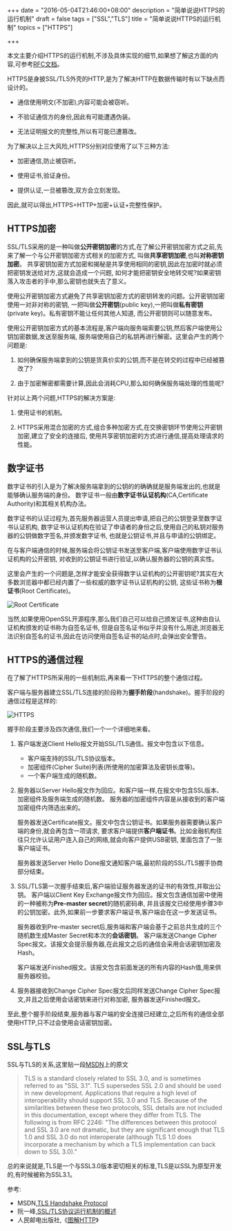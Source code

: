 +++
date = "2016-05-04T21:46:00+08:00"
description = "简单说说HTTPS的运行机制"
draft = false
tags = ["SSL","TLS"]
title = "简单说说HTTPS的运行机制"
topics = ["HTTPS"]

+++

本文主要介绍HTTPS的运行机制,不涉及具体实现的细节,如果想了解这方面的内容,可参考[RFC文档](https://tools.ietf.org/html/rfc5246 "RFC文档")。

HTTPS是身披SSL/TLS外壳的HTTP,是为了解决HTTP在数据传输时有以下缺点而设计的。

+ 通信使用明文(不加密),内容可能会被窃听。

+ 不验证通信方的身份,因此有可能遭遇伪装。

+ 无法证明报文的完整性,所以有可能已遭篡改。<!--more-->

为了解决以上三大风险,HTTPS分别对应使用了以下三种方法:

+ 加密通信,防止被窃听。

+ 使用证书,验证身份。

+ 提供认证,一旦被篡改,双方会立刻发现。

因此,就可以得出,HTTPS=HTTP+加密+认证+完整性保护。

## HTTPS加密

SSL/TLS采用的是一种叫做**公开密钥加密**的方式,在了解公开密钥加密方式之前,先来了解一个与公开密钥加密方式相关的加密方式,
叫做**共享密钥加密**,也叫**对称密钥加密**。
共享密钥加密方式加密和揭秘是共享使用相同的密钥,因此在加密时就必须把密钥发送给对方,这就会造成一个问题,
如何才能把密钥安全地转交呢?如果密钥落入攻击者的手中,那么密钥也就失去了意义。

使用公开密钥加密方式避免了共享密钥加密方式的密钥转发的问题。公开密钥加密使用一对非对称的密钥,
一把叫做**公开密钥**(public key),一把叫做**私有密钥**(private key)。私有密钥不能让任何其他人知道,
而公开密钥则可以随意发布。

使用公开密钥加密方式的基本流程是,客户端向服务端索要公钥,然后客户端使用公钥加密数据,发送至服务端,
服务端使用自己的私钥再进行解密。这里会产生的两个问题是:

1. 如何确保服务端拿到的公钥是货真价实的公钥,而不是在转交的过程中已经被篡改了?

2. 由于加密解密都需要计算,因此会消耗CPU,那么如何确保服务端处理的性能呢?

针对以上两个问题,HTTPS的解决方案是:

1. 使用证书的机制。

2. HTTPS采用混合加密的方式,组合多种加密方式,在交换密钥环节使用公开密钥加密,建立了安全的连接后,
使用共享密钥加密的方式进行通信,提高处理请求的性能。

## 数字证书

数字证书的引入是为了解决服务端拿到的公钥的的确确就是服务端发出的,也就是能够确认服务端的身份。
数字证书一般由**数字证书认证机构**(CA,Certificate Authority)和其相关机构办法。

数字证书的认证过程为,首先服务器运营人员提出申请,把自己的公钥登录至数字证书认证机构,
数字证书认证机构在验证了申请者的身份之后,使用自己的私钥对服务器的公钥做数字签名,并颁发数字证书,
也就是公钥证书,并且与申请的公钥绑定。

在与客户端通信的时候,服务端会将公钥证书发送至客户端,客户端使用数字证书认证机构的公开密钥,
对收到的公钥证书进行验证,以确认服务器的公钥的真实性。

这里会产生的一个问题是,怎样才能安全获得数字认证机构的公开密钥呢?其实在大多数浏览器中都已经内置了一些权威的数字证书认证机构的公钥,
这些证书称为**根证书**(Root Certificate)。

![Root Certificate](http://7xsskq.com2.z0.glb.clouddn.com/blog/https-ssl-tls/root-certificate.png "Root Certificate")

当然,如果使用OpenSSL开源程序,那么我们自己可以给自己颁发证书,这种由自认证机构颁发的证书称为自签名证书,
但是自签名证书似乎并没有什么用途,浏览器无法识别自签名的证书,因此在访问使用自签名证书的站点时,会弹出安全警告。

## HTTPS的通信过程

在了解了HTTPS所采用的一些机制后,再来看一下HTTPS的整个通信过程。

客户端与服务器建立SSL/TLS连接的阶段称为**握手阶段**(handshake)。握手阶段的通信过程是这样的:

![HTTPS](http://7xsskq.com2.z0.glb.clouddn.com/blog/https-ssl-tls/https%202.png "HTTPS")

握手阶段主要涉及四次通信,我们一个一个详细地来看。

1. 客户端发送Client Hello报文开始SSL/TLS通信。报文中包含以下信息。

    + 客户端支持的SSL/TLS协议版本。
    + 加密组件(Cipher Suite)列表(所使用的加密算法及密钥长度等)。
    + 一个客户端生成的随机数。
 
2. 服务器以Server Hello报文作为回应。和客户端一样,在报文中包含SSL版本、加密组件及服务端生成的随机数。
服务器的加密组件内容是从接收到的客户端加密组件内筛选出来的。

    服务器发送Certificate报文。报文中包含公钥证书。如果服务器需要确认客户端的身份,就会再包含一项请求,
    要求客户端提供**客户端证书**。比如金融机构往往只允许认证用户连入自己的网络,就会向客户提供USB密钥,
    里面包含了一张客户端证书。

    服务器发送Server Hello Done报文通知客户端,最初阶段的SSL/TLS握手协商部分结束。

3. SSL/TLS第一次握手结束后,客户端验证服务器发送的证书的有效性,并取出公钥。
客户端以Client Key Exchange报文作为回应。报文包含通信加密中使用的一种被称为**Pre-master secret**的随机密码串,
并且该报文已经使用步骤3中的公钥加密。此外,如果前一步要求客户端证书,客户端会在这一步发送证书。

    服务器收到Pre-master secret后,服务端和客户端会基于之前总共生成的三个随机数生成Master Secret和本次的**会话密钥**。
    客户端发送Change Cipher Spec报文。该报文会提示服务器,在此报文之后的通信会采用会话密钥加密及Hash。

    客户端发送Finished报文。该报文包含前面发送的所有内容的Hash值,用来供服务器校验。

4. 服务器接收到Change Cipher Spec报文后同样发送Change Cipher Spec报文,并且之后使用会话密钥来进行对称加密,
服务器发送Finished报文。

至此,整个握手阶段结束,服务器与客户端的安全连接已经建立,之后所有的通信全部使用HTTP,只不过会使用会话密钥加密。

## SSL与TLS

SSL与TLS的关系,这里贴一段[MSDN](https://msdn.microsoft.com/en-us/library/windows/desktop/aa380515(v=vs.85).aspx "MSDN")上的原文

> TLS is a standard closely related to SSL 3.0, and is sometimes referred to as "SSL 3.1". 
TLS supersedes SSL 2.0 and should be used in new development. 
Applications that require a high level of interoperability should support SSL 3.0 and TLS. 
Because of the similarities between these two protocols, SSL details are not included in this documentation, except where they differ from TLS.
The following is from RFC 2246: "The differences between this protocol and SSL 3.0 are not dramatic, 
but they are significant enough that TLS 1.0 and SSL 3.0 do not interoperate (although TLS 1.0 does incorporate a mechanism by which a TLS implementation can back down to SSL 3.0)."

总的来说就是,TLS是一个与SSL3.0版本密切相关的标准,TLS是以SSL为原型开发的,有时候被称为SSL3.1。

参考:

+ MSDN,[TLS Handshake Protocol](https://msdn.microsoft.com/en-us/library/windows/desktop/aa380513(v=vs.85).aspx "TLS Handshake Protocol")
+ 阮一峰,[SSL/TLS协议运行机制的概述](http://www.ruanyifeng.com/blog/2014/02/ssl_tls.html "SSL/TLS协议运行机制的概述")
+ 人民邮电出版社,《[图解HTTP](https://book.douban.com/subject/25863515/ "图解HTTP")》